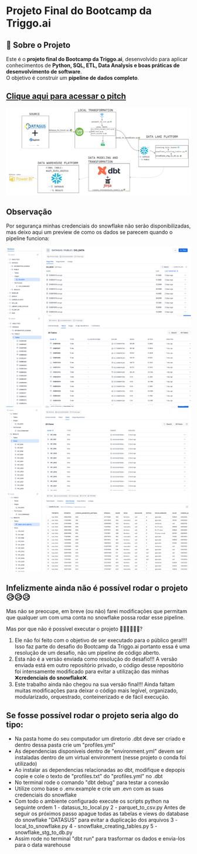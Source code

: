# Projeto Final do Bootcamp da Triggo.ai

## 🚀 Sobre o Projeto
Este é o **projeto final do Bootcamp da Triggo.ai**, desenvolvido para aplicar conhecimentos de **Python, SQL, ETL, Data Analysis e boas práticas de desenvolvimento de software**.  
O objetivo é construir um **pipeline de dados completo**.

[Clique aqui para acessar o pitch](https://youtu.be/XZ9DrtrXVCQ)
---

![Arquitetura do projeto](readme_assets/mapa.jpg)

## Observação
Por segurança minhas credenciais do snowflake não serão disponibilizadas, mas deixo aqui um preview de como os dados se parecem quando o pipeline funciona: 


![img2](readme_assets/data_lake_stg.png)
![img3](readme_assets/data_lake_tables.png)
![img1](readme_assets/data_warehouse_views.png)
![img4](readme_assets/data_warehouse_final_table.png)

## Infelizmente ainda não é possível rodar o projeto 😥😥😥
Mas não se preocupe, em breve (ou não) farei modificações que permitam que qualquer um com uma conta no snowflake possa rodar esse pipeline.

Mas por que não é possível executar o projeto 🤷‍♂️🤷‍♂️🤷‍♂️? 
1. Ele não foi feito com o objetivo de ser executado para o público geral!!! Isso faz parte do desafio do Bootcamp da Triggo.ai portanto essa é uma resolução de um desafio, não um pipeline de código aberto.
2. Esta não é a versão enviada como resolução do desafio!!! A versão enviada está em outro repositório privado, o código desse repositório foi intensamente modificado para evitar a utilização das minhas ❌**credenciais do snowflake**❌.
3. Este trabalho ainda não chegou na sua versão final!!! Ainda faltam muitas modificações para deixar o código mais legível, organizado, modularizado, orquestrado, conteinerizado e de fácil execução.



## Se fosse possível rodar o projeto seria algo do tipo:
- Na pasta home do seu computador um diretorio .dbt deve ser criado e dentro dessa pasta crie um "profiles.yml"
- As dependencias disponiveis dentro de "environment.yml" devem ser instaladas dentro de um virtual environment (nesse projeto o conda foi utilizado)
- Ao instalar as dependencias relacionadas ao dbt, modifique e depopis copie e cole o texto de "profiles.txt" do "profiles.yml" no .dbt
- No terminal rode o comando "dbt debug" para testar a conexão 
- Utilize como base o .env.example e crie um .evn com as suas credenciais do snowflake
- Com todo o ambiente configurado execute os scripts python na seguinte ordem
    1 - datasus_to_local.py
    2 - parquet_to_csv.py
    Antes de seguir os próximos passo apague todas as tabelas e views do database do snowflake "DATASUS" para evitar a duplicação dos arquivos
    3 - local_to_snowflake.py
    4 - snowflake_creating_tables.py
    5 - snowflake_stg_to_db.py
- Assim rode no terminal "dbt run" para trasformar os dados e envia-los para o data warehouse